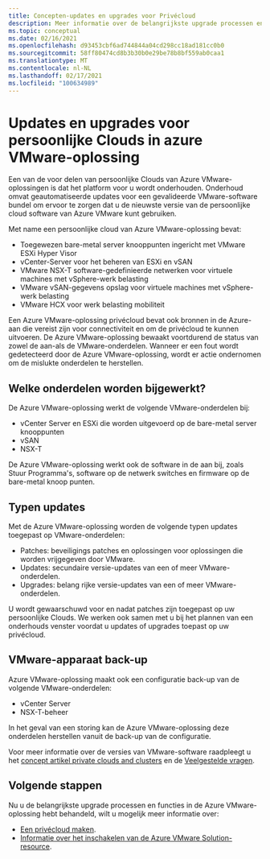 ```yaml
---
title: Concepten-updates en upgrades voor Privécloud
description: Meer informatie over de belangrijkste upgrade processen en functies in de Azure VMware-oplossing.
ms.topic: conceptual
ms.date: 02/16/2021
ms.openlocfilehash: d93453cbf6ad744844a04cd298cc18ad181cc0b0
ms.sourcegitcommit: 58ff80474cd8b3b30b0e29be78b8bf559ab0caa1
ms.translationtype: MT
ms.contentlocale: nl-NL
ms.lasthandoff: 02/17/2021
ms.locfileid: "100634989"
---
```

# <a name="azure-vmware-solution-private-cloud-updates-and-upgrades"></a>Updates en upgrades voor persoonlijke Clouds in azure VMware-oplossing

Een van de voor delen van persoonlijke Clouds van Azure VMware-oplossingen is dat het platform voor u wordt onderhouden. Onderhoud omvat geautomatiseerde updates voor een gevalideerde VMware-software bundel om ervoor te zorgen dat u de nieuwste versie van de persoonlijke cloud software van Azure VMware kunt gebruiken.

Met name een persoonlijke cloud van Azure VMware-oplossing bevat:

- Toegewezen bare-metal server knooppunten ingericht met VMware ESXi Hyper Visor 
- vCenter-Server voor het beheren van ESXi en vSAN 
- VMware NSX-T software-gedefinieerde netwerken voor virtuele machines met vSphere-werk belasting  
- VMware vSAN-gegevens opslag voor virtuele machines met vSphere-werk belasting  
- VMware HCX voor werk belasting mobiliteit  

Een Azure VMware-oplossing privécloud bevat ook bronnen in de Azure-aan die vereist zijn voor connectiviteit en om de privécloud te kunnen uitvoeren. De Azure VMware-oplossing bewaakt voortdurend de status van zowel de aan-als de VMware-onderdelen. Wanneer er een fout wordt gedetecteerd door de Azure VMware-oplossing, wordt er actie ondernomen om de mislukte onderdelen te herstellen. 

## <a name="what-components-get-updated"></a>Welke onderdelen worden bijgewerkt?   

De Azure VMware-oplossing werkt de volgende VMware-onderdelen bij: 

- vCenter Server en ESXi die worden uitgevoerd op de bare-metal server knooppunten 
- vSAN 
- NSX-T 

De Azure VMware-oplossing werkt ook de software in de aan bij, zoals Stuur Programma's, software op de netwerk switches en firmware op de bare-metal knoop punten. 

## <a name="types-of-updates"></a>Typen updates

Met de Azure VMware-oplossing worden de volgende typen updates toegepast op VMware-onderdelen:

- Patches: beveiligings patches en oplossingen voor oplossingen die worden vrijgegeven door VMware. 
- Updates: secundaire versie-updates van een of meer VMware-onderdelen. 
- Upgrades: belang rijke versie-updates van een of meer VMware-onderdelen.

U wordt gewaarschuwd voor en nadat patches zijn toegepast op uw persoonlijke Clouds. We werken ook samen met u bij het plannen van een onderhouds venster voordat u updates of upgrades toepast op uw privécloud. 

## <a name="vmware-appliance-backup"></a>VMware-apparaat back-up 

Azure VMware-oplossing maakt ook een configuratie back-up van de volgende VMware-onderdelen:

- vCenter Server 
- NSX-T-beheer 

In het geval van een storing kan de Azure VMware-oplossing deze onderdelen herstellen vanuit de back-up van de configuratie. 

Voor meer informatie over de versies van VMware-software raadpleegt u het [concept artikel private clouds and clusters](concepts-private-clouds-clusters.md) en de [Veelgestelde vragen](faq.yml).

## <a name="next-steps"></a>Volgende stappen

Nu u de belangrijkste upgrade processen en functies in de Azure VMware-oplossing hebt behandeld, wilt u mogelijk meer informatie over:

- [Een privécloud maken](tutorial-create-private-cloud.md).
- [Informatie over het inschakelen van de Azure VMware Solution-resource](enable-azure-vmware-solution.md).

<!-- LINKS - external -->

<!-- LINKS - internal -->
